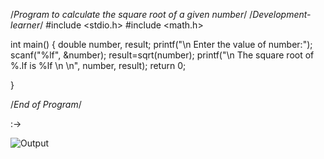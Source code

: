 /*Program to calculate the square root of a given number*/
/*Development-learner*/
#include <stdio.h>
#include <math.h>

int main()
{
    double number, result;
    printf("\n Enter the value of number:");
    scanf("%lf", &number);
    result=sqrt(number);
    printf("\n The square root of %.lf is %lf \n \n", number, result);
    return 0;
    
}

/*End of Program*/


:->  

![Output](https://user-images.githubusercontent.com/116277328/197379506-5c3008ec-7cce-4618-bded-9752cd60bd7d.png)



